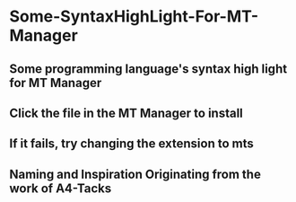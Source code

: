 # Some-SyntaxHighLight-For-MT-Manager
## Some programming language's syntax high light for MT Manager

## Click the file in the MT Manager to install

## If it fails, try changing the extension to mts

## Naming and Inspiration Originating from the work of A4-Tacks
